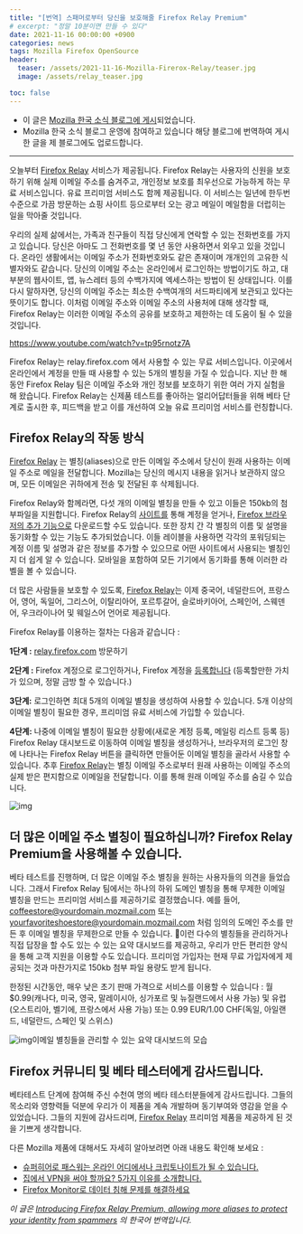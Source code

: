 ```yaml
---
title: "[번역] 스패머로부터 당신을 보호해줄 Firefox Relay Premium"
# excerpt: "정말 10분이면 만들 수 있다"
date: 2021-11-16 00:00:00 +0900
categories: news
tags: Mozilla Firefox OpenSource
header:
  teaser: /assets/2021-11-16-Mozilla-Firerox-Relay/teaser.jpg
  image: /assets/relay_teaser.jpg

toc: false
---
```


  * 이 글은 <a href="http://www.mozilla.or.kr/community/blog/1632">Mozilla 한국 소식 블로그에 게시</a>되었습니다.
  * Mozilla 한국 소식 블로그 운영에 참여하고 있습니다 해당 블로그에 번역하여 게시한 글을 제 블로그에도 업로드합니다.

---

오늘부터 [Firefox Relay](https://relay.firefox.com/) 서비스가 제공됩니다. Firefox Relay는 사용자의 신원을 보호하기 위해 실제 이메일 주소를 숨겨주고, 개인정보 보호를 최우선으로 가능하게 하는 무료 서비스입니다. 유료 프리미엄 서비스도 함께 제공됩니다. 이 서비스는 일년에 한두번 수준으로 가끔 방문하는 쇼핑 사이트 등으로부터 오는 광고 메일이 메일함을 더럽히는 일을 막아줄 것입니다. 

우리의 실제 삶에서는, 가족과 친구들이 직접 당신에게 연락할 수 있는 전화번호를 가지고 있습니다. 당신은 아마도 그 전화번호를 몇 년 동안 사용하면서 외우고 있을 것입니다. 온라인 생활에서는 이메일 주소가 전화번호와도 같은 존재이며 개개인의 고유한 식별자와도 같습니다. 당신의 이메일 주소는 온라인에서 로그인하는 방법이기도 하고, 대부분의 웹사이트, 앱, 뉴스레터 등의 수백가지에 엑세스하는 방법이 된 상태입니다. 이를 다시 말하자면, 당신의 이메일 주소는 최소한 수백여개의 서드파티에게 보관되고 있다는 뜻이기도 합니다. 이처럼 이메일 주소와 이메일 주소의 사용처에 대해 생각할 때, Firefox Relay는 이러한 이메일 주소의 공유를 보호하고 제한하는 데 도움이 될 수 있을 것입니다.

https://www.youtube.com/watch?v=tp95rnotz7A

Firefox Relay는 relay.firefox.com 에서 사용할 수 있는 무료 서비스입니다. 이곳에서 온라인에서 계정을 만들 때 사용할 수 있는 5개의 별칭을 가질 수 있습니다. 지난 한 해 동안 Firefox Relay 팀은 이메일 주소와 개인 정보를 보호하기 위한 여러 가지 실험을 해 왔습니다. Firefox Relay는 신제품 테스트를 좋아하는 얼리어답터들을 위해 베타 단계로 출시한 후, 피드백을 받고 이를 개선하여 오늘 유료 프리미엄 서비스를 런칭합니다.

## Firefox Relay의 작동 방식

[Firefox Relay](http://relay.firefox.com/) 는 별칭(aliases)으로 만든 이메일 주소에서 당신이 원래 사용하는 이메일 주소로 메일을 전달합니다. Mozilla는 당신의 메시지 내용을 읽거나 보관하지 않으며, 모든 이메일은 귀하에게 전송 및 전달된 후 삭제됩니다. 

Firefox Relay와 함께라면, 다섯 개의 이메일 별칭을 만들 수 있고 이들은 150kb의 첨부파일을 지원합니다.  Firefox Relay의 [사이트를](http://relay.firefox.com/) 통해 계정을 얻거나, [Firefox 브라우저의 추가 기능으로](https://addons.mozilla.org/en-US/firefox/addon/private-relay/?utm_source=addons.mozilla.org&utm_medium=referral&utm_content=search) 다운로드할 수도 있습니다. 또한 장치 간 각 별칭의 이름 및 설명을 동기화할 수 있는 기능도 추가되었습니다. 이들 레이블을 사용하면 각각의 포워딩되는 계정 이름 및 설명과 같은 정보를 추가할 수 있으므로 어떤 사이트에서 사용되는 별칭인지 더 쉽게 알 수 있습니다. 모바일을 포함하여 모든 기기에서 동기화를 통해 이러한 라벨을 볼 수 있습니다. 

더 많은 사람들을 보호할 수 있도록, [Firefox Relay](http://relay.firefox.com/)는 이제 중국어, 네덜란드어, 프랑스어, 영어, 독일어, 그리스어, 이탈리아어, 포르투갈어, 슬로바키아어, 스페인어, 스웨덴어, 우크라이나어 및 웨일스어 언어로 제공됩니다.



Firefox Relay를 이용하는 절차는 다음과 같습니다 :



**1단계 :** [relay.firefox.com](http://relay.firefox.com/) 방문하기

**2단계 :** Firefox 계정으로 로그인하거나, Firefox 계정을 [등록합니다](https://www.mozilla.org/en-US/firefox/accounts/) (등록할만한 가치가 있으며, 정말 금방 할 수 있습니다.)

**3단계:** 로그인하면 최대 5개의 이메일 별칭을 생성하여 사용할 수 있습니다. 5개 이상의 이메일 별칭이 필요한 경우, 프리미엄 유료 서비스에 가입할 수 있습니다.

**4단계:** 나중에 이메일 별칭이 필요한 상황에(새로운 계정 등록, 메일링 리스트 등록 등)  Firefox Relay 대시보드로 이동하여 이메일 별칭을 생성하거나, 브라우저의 로그인 창에 나타나는 Firefox Relay 버튼을 클릭하면 만들어둔 이메일 별칭을 골라서 사용할 수 있습니다. 추후 [Firefox Relay](http://relay.firefox.com/)는 별칭 이메일 주소로부터 원래 사용하는 이메일 주소의 실제 받은 편지함으로 이메일을 전달합니다. 이를 통해 원래 이메일 주소를 숨길 수 있습니다.



![img](https://lh6.googleusercontent.com/I7o6DnGQ-yFuZ5c8HKjq0EsziFu0Cht8P_Rlc7KDzY6QlYzKK88lGUzyLB5isuUtExvIdld4pAk-xLVMipwMZJdaXIufu5IxXHTLnsUJ3UIgLqiHolaFcE6bh2YpeuV_zgOCtdqV)



## **더 많은 이메일 주소 별칭이 필요하십니까?** Firefox Relay Premium을 사용해볼 수 있습니다.

베타 테스트를 진행하며, 더 많은 이메일 주소 별칭을 원하는 사용자들의 의견을 들었습니다. 그래서 Firefox Relay 팀에서는 하나의 하위 도메인 별칭을 통해 무제한 이메일 별칭을 만드는 프리미엄 서비스를 제공하기로 결정했습니다. 예를 들어,  coffeestore@yourdomain.mozmail.com 또는 yourfavoriteshoestore@yourdomain.mozmail.com 처럼 임의의 도메인 주소를 만든 후 이메일 별칭을 무제한으로 만들 수 있습니다. 이런 다수의 별칭들을 관리하거나 직접 답장을 할 수도 있는 수 있는 요약 대시보드를 제공하고, 우리가 만든 편리한 양식을 통해 고객 지원을 이용할 수도 있습니다. 프리미엄 가입자는 현재 무료 가입자에게 제공되는 것과 마찬가지로 150kb 첨부 파일 용량도 받게 됩니다. 

한정된 시간동안, 매우 낮은 초기 판매 가격으로 서비스를 이용할 수 있습니다 : 월 $0.99(캐나다, 미국, 영국, 말레이시아, 싱가포르 및 뉴질랜드에서 사용 가능) 및 유럽(오스트리아, 벨기에, 프랑스에서 사용 가능) 또는 0.99 EUR/1.00 CHF(독일, 아일랜드, 네덜란드, 스페인 및 스위스)



![img](https://lh6.googleusercontent.com/MmXatdjhGDuYrADw6mNpc8shoX2rXdzif7nLISMTl5_D4SXakr9_LyoFhGqvwgcRUq7zcVwbjjVifSDKfHsr85ZuKWv2g07d9NFHw35h9NB3djxK-VSh-z0Axz_ACW2R4IAvKE7-)이메일 별칭들을 관리할 수 있는 요약 대시보드의 모습

## **Firefox 커뮤니티 및 베타 테스터에게 감사드립니다.** 

베타테스트 단계에 참여해 주신 수천여 명의 베타 테스터분들에게 감사드립니다. 그들의 목소리와 영향력들 덕분에 우리가 이 제품을 계속 개발하며 동기부여와 영감을 얻을 수 있었습니다. 그들의 지원에 감사드리며, [Firefox Relay](http://relay.firefox.com/) 프리미엄 제품을 제공하게 된 것을 기쁘게 생각합니다. 

다른 Mozilla 제품에 대해서도 자세히 알아보려면 아래 내용도 확인해 보세요 :

- [슈퍼히어로 패스워는 온라인 어디에서나 크립토나이트가 될 수 있습니다.](https://blog.mozilla.org/en/mozilla/news/superhero-passwords-may-be-your-kryptonite-wherever-you-go-online/)
- [집에서 VPN을 써야 할까요? 5가지 이유를 소개합니다.](https://blog.mozilla.org/en/products/mozilla-vpn/do-you-need-a-vpn-at-home-here-are-5-reasons-you-might/)
- [Firefox Monitor로 데이터 침해 문제를 해결하세요](https://blog.mozilla.org/en/products/firefox/resolve-data-breaches/)



*이 글은 [Introducing Firefox Relay Premium, allowing more aliases to protect your identity from spammers](https://blog.mozilla.org/en/mozilla/firefox-relay-and-premium-service/) 의 한국어 번역입니다.*